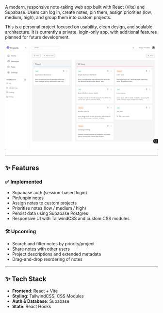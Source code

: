 A modern, responsive note-taking web app built with React (Vite) and Supabase. Users can log in, create notes, pin them, assign priorities (low, medium, high), and group them into custom projects.

This is a personal project focused on usability, clean design, and scalable architecture. It is currently a private, login-only app, with additional features planned for future development.

![App demo](./public/React_Notes_App_GIF.gif)

---

## ✨ Features
### ✅ Implemented
- Supabase auth (session-based login)
- Pin/unpin notes
- Assign notes to custom projects
- Prioritise notes (low / medium / high)
- Persist data using Supabase Postgres
- Responsive UI with TailwindCSS and custom CSS modules

### 🛠️ Upcoming
- Search and filter notes by priority/project
- Share notes with other users
- Project descriptions and extended metadata
- Drag-and-drop reordering of notes

---

## ✨ Tech Stack

- **Frontend**: React + Vite
- **Styling**: TailwindCSS, CSS Modules
- **Auth & Database**: Supabase
- **State**: React Hooks




